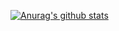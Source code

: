 [![Anurag's github stats](https://github-readme-stats.vercel.app/api?username=kaisei0326)](https://github.com/anuraghazra/github-readme-stats)
